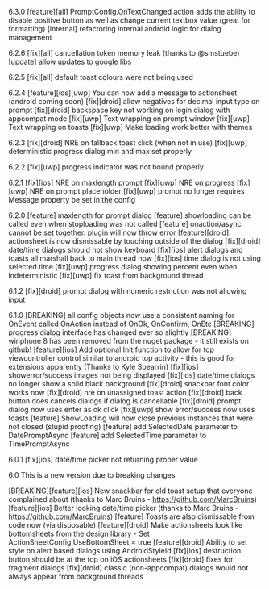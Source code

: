 ﻿6.3.0
[feature][all] PromptConfig.OnTextChanged action adds the ability to disable positive button as well as change current textbox value (great for formatting)
[internal] refactoring internal android logic for dialog management

6.2.6
[fix][all] cancellation token memory leak (thanks to @smstuebe)
[update] allow updates to google libs

6.2.5
[fix][all] default toast colours were not being used

6.2.4
[feature][ios][uwp] You can now add a message to actionsheet (android coming soon)
[fix][droid] allow negatives for decimal input type on prompt
[fix][droid] backspace key not working on login dialog with appcompat mode
[fix][uwp] Text wrapping on prompt window
[fix][uwp] Text wrapping on toasts
[fix][uwp] Make loading work better with themes

6.2.3
[fix][droid] NRE on fallback toast click (when not in use)
[fix][uwp] deterministic progress dialog min and max set properly

6.2.2
[fix][uwp] progress indicator was not bound properly

6.2.1
[fix][ios] NRE on maxlength prompt
[fix][uwp] NRE on progress
[fix][uwp] NRE on prompt placeholder
[fix][uwp] prompt no longer requires Message property be set in the config

6.2.0
[feature] maxlength for prompt dialog
[feature] showloading can be called even when stoploading was not called
[feature] onaction/async cannot be set together.  plugin will now throw error
[feature][droid] actionsheet is now dismissable by touching outside of the dialog
[fix][droid] date/time dialogs should not show keyboard
[fix][ios] alert dialogs and toasts all marshall back to main thread now
[fix][ios] time dialog is not using selected time
[fix][uwp] progress dialog showing percent even when indeterministic
[fix][uwp] fix toast from background thread

6.1.2
[fix][droid] prompt dialog with numeric restriction was not allowing input

6.1.0
[BREAKING] all config objects now use a consistent naming for OnEvent called OnAction instead of OnOk, OnConfirm, OnEtc
[BREAKING] progress dialog interface has changed ever so slightly
[BREAKING] winphone 8 has been removed from the nuget package - it still exists on github!
[feature][ios] Add optional Init function to allow for top viewcontroller control similar to android top activity - this is good for extensions apparently (Thanks to Kyle Spearrin)
[fix][ios] showerror/success images not being displayed
[fix][ios] date/time dialogs no longer show a solid black background
[fix][droid] snackbar font color works now
[fix][droid] nre on unassigned toast action
[fix][droid] back button does cancels dialogs if dialog is cancellable
[fix][droid] prompt dialog now uses enter as ok click
[fix][uwp] show error/success now uses toasts
[feature] ShowLoading will now close previous instances that were not closed (stupid proofing)
[feature] add SelectedDate parameter to DatePromptAsync
[feature] add SelectedTime parameter to TimePromptAsync

6.0.1
[fix][ios] date/time picker not returning proper value

6.0
This is a new version due to breaking changes

[BREAKING][feature][ios] New snackbar for old toast setup that everyone complained about (thanks to Marc Bruins - https://github.com/MarcBruins)
[feature][ios] Better looking date/time picker (thanks to Marc Bruins - https://github.com/MarcBruins)
[feature] Toasts are also dismissable from code now (via disposable)
[feature][droid] Make actionsheets look like bottomsheets from the design library - Set ActionSheetConfig.UseBottomSheet = true
[feature][droid] Ability to set style on alert based dialogs using AndroidStyleId
[fix][ios] destruction button should be at the top on iOS actionsheets
[fix][droid] fixes for fragment dialogs
[fix][droid] classic (non-appcompat) dialogs would not always appear from background threads